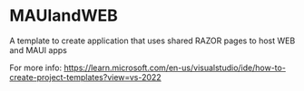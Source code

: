 # MAUIandWEB
A template to create application that uses shared RAZOR pages to host WEB and MAUI apps

For more info:
https://learn.microsoft.com/en-us/visualstudio/ide/how-to-create-project-templates?view=vs-2022
